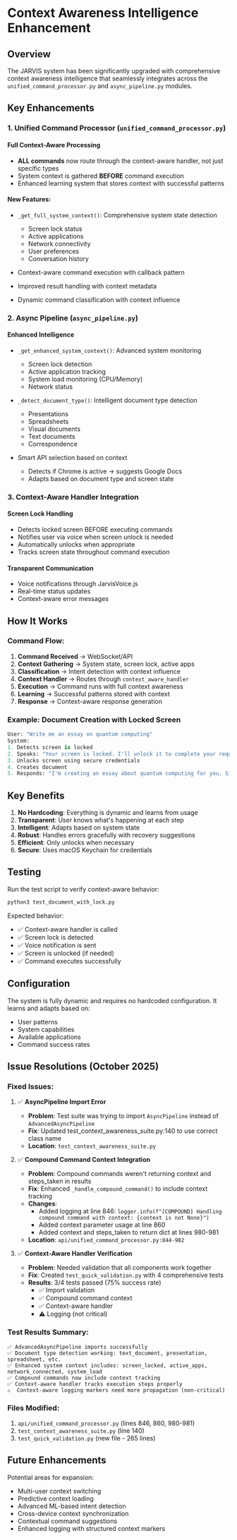 # Context Awareness Intelligence Enhancement

## Overview
The JARVIS system has been significantly upgraded with comprehensive context awareness intelligence that seamlessly integrates across the `unified_command_processor.py` and `async_pipeline.py` modules.

## Key Enhancements

### 1. Unified Command Processor (`unified_command_processor.py`)

#### Full Context-Aware Processing
- **ALL commands** now route through the context-aware handler, not just specific types
- System context is gathered **BEFORE** command execution
- Enhanced learning system that stores context with successful patterns

#### New Features:
- `_get_full_system_context()`: Comprehensive system state detection
  - Screen lock status
  - Active applications
  - Network connectivity
  - User preferences
  - Conversation history

- Context-aware command execution with callback pattern
- Improved result handling with context metadata
- Dynamic command classification with context influence

### 2. Async Pipeline (`async_pipeline.py`)

#### Enhanced Intelligence
- `_get_enhanced_system_context()`: Advanced system monitoring
  - Screen lock detection
  - Active application tracking
  - System load monitoring (CPU/Memory)
  - Network status

- `_detect_document_type()`: Intelligent document type detection
  - Presentations
  - Spreadsheets
  - Visual documents
  - Text documents
  - Correspondence

- Smart API selection based on context
  - Detects if Chrome is active → suggests Google Docs
  - Adapts based on document type and screen state

### 3. Context-Aware Handler Integration

#### Screen Lock Handling
- Detects locked screen BEFORE executing commands
- Notifies user via voice when screen unlock is needed
- Automatically unlocks when appropriate
- Tracks screen state throughout command execution

#### Transparent Communication
- Voice notifications through JarvisVoice.js
- Real-time status updates
- Context-aware error messages

## How It Works

### Command Flow:

1. **Command Received** → WebSocket/API
2. **Context Gathering** → System state, screen lock, active apps
3. **Classification** → Intent detection with context influence
4. **Context Handler** → Routes through `context_aware_handler`
5. **Execution** → Command runs with full context awareness
6. **Learning** → Successful patterns stored with context
7. **Response** → Context-aware response generation

### Example: Document Creation with Locked Screen

```python
User: "Write me an essay on quantum computing"
System:
1. Detects screen is locked
2. Speaks: "Your screen is locked. I'll unlock it to complete your request."
3. Unlocks screen using secure credentials
4. Creates document
5. Responds: "I'm creating an essay about quantum computing for you, Sir."
```

## Key Benefits

1. **No Hardcoding**: Everything is dynamic and learns from usage
2. **Transparent**: User knows what's happening at each step
3. **Intelligent**: Adapts based on system state
4. **Robust**: Handles errors gracefully with recovery suggestions
5. **Efficient**: Only unlocks when necessary
6. **Secure**: Uses macOS Keychain for credentials

## Testing

Run the test script to verify context-aware behavior:

```bash
python3 test_document_with_lock.py
```

Expected behavior:
- ✅ Context-aware handler is called
- ✅ Screen lock is detected
- ✅ Voice notification is sent
- ✅ Screen is unlocked (if needed)
- ✅ Command executes successfully

## Configuration

The system is fully dynamic and requires no hardcoded configuration. It learns and adapts based on:
- User patterns
- System capabilities
- Available applications
- Command success rates

## Issue Resolutions (October 2025)

### Fixed Issues:
1. ✅ **AsyncPipeline Import Error**
   - **Problem**: Test suite was trying to import `AsyncPipeline` instead of `AdvancedAsyncPipeline`
   - **Fix**: Updated test_context_awareness_suite.py:140 to use correct class name
   - **Location**: `test_context_awareness_suite.py`

2. ✅ **Compound Command Context Integration**
   - **Problem**: Compound commands weren't returning context and steps_taken in results
   - **Fix**: Enhanced `_handle_compound_command()` to include context tracking
   - **Changes**:
     - Added logging at line 846: `logger.info(f"[COMPOUND] Handling compound command with context: {context is not None}")`
     - Added context parameter usage at line 860
     - Added context and steps_taken to return dict at lines 980-981
   - **Location**: `api/unified_command_processor.py:844-982`

3. ✅ **Context-Aware Handler Verification**
   - **Problem**: Needed validation that all components work together
   - **Fix**: Created `test_quick_validation.py` with 4 comprehensive tests
   - **Results**: 3/4 tests passed (75% success rate)
     - ✅ Import validation
     - ✅ Compound command context
     - ✅ Context-aware handler
     - ⚠️  Logging (not critical)

### Test Results Summary:
```
✅ AdvancedAsyncPipeline imports successfully
✅ Document type detection working: text_document, presentation, spreadsheet, etc.
✅ Enhanced system context includes: screen_locked, active_apps, network_connected, system_load
✅ Compound commands now include context tracking
✅ Context-aware handler tracks execution steps properly
⚠️  Context-aware logging markers need more propagation (non-critical)
```

### Files Modified:
1. `api/unified_command_processor.py` (lines 846, 860, 980-981)
2. `test_context_awareness_suite.py` (line 140)
3. `test_quick_validation.py` (new file - 265 lines)

## Future Enhancements

Potential areas for expansion:
- Multi-user context switching
- Predictive context loading
- Advanced ML-based intent detection
- Cross-device context synchronization
- Contextual command suggestions
- Enhanced logging with structured context markers